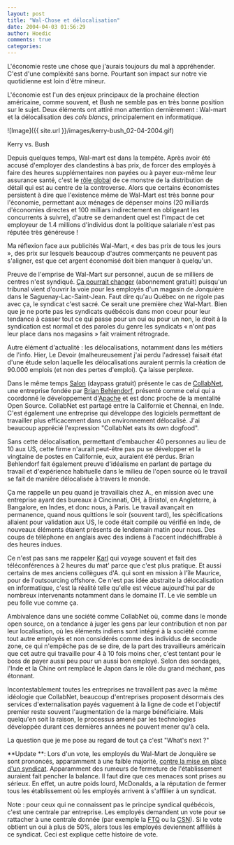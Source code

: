 ```yaml
---
layout: post
title: "Wal-Chose et délocalisation"
date: 2004-04-03 01:56:29
author: Hoedic
comments: true
categories: 
---
```



L'économie reste une chose que j'aurais toujours du mal à appréhender. C'est d'une compléxité sans borne. Pourtant son impact sur notre vie quotidienne est loin d'être mineur.

L'économie est l'un des enjeux principaux de la prochaine élection américaine, comme souvent, et Bush ne semble pas en très bonne position sur le sujet. Deux éléments ont attiré mon attention dernièrement : Wal-mart et la délocalisation des *cols blancs*, principalement en informatique.

![Image]({{ site.url }}/images/kerry-bush_02-04-2004.gif)
<div class="photoattrib">Kerry vs. Bush</div>



Depuis quelques temps, Wal-mart est dans la tempête. Après avoir été accusé d'employer des clandestins à bas prix, de forcer des employés à faire des heures supplémentaires non payées ou à payer eux-même leur assurance santé, c'est le [rôle global](http://www.lemonde.fr/web/article/0,1-0@2-3234,36-359702,0.html) de ce monstre de la distribution de détail qui est au centre de la controverse. Alors que certains économistes persistent à dire que l'existence même de Wal-Mart est très bonne pour l'économie, permettant aux ménages de dépenser moins (20 milliards d'économies directes et 100 milliars indirectement en obligeant les concurrents à suivre), d'autre se demandent quel est l'impact de cet employeur de 1.4 millions d'individus dont la politique salariale n'est pas réputée très généreuse !

Ma réflexion face aux publicités Wal-Mart, « des bas prix de tous les jours », des prix sur lesquels beaucoup d'autres commerçants ne peuvent pas s'aligner, est que cet argent économisé doit bien manquer à quelqu'un.

Preuve de l'emprise de Wal-Mart sur personnel, aucun de se milliers de centres n'est syndiqué. [Ça pourrait changer](http://www.lapresseaffaires.com/partenaires/nouvelles/cyberpresse/index.php?id=8,2004,0,042004,631957.html&ref=cyberpresse) (abonnement gratuit) puisqu'un tribunal vient d'ouvrir la voie pour les employés d'un magasin de Jonquière dans le Saguenay-Lac-Saint-Jean. Faut dire qu'au Québec on ne rigole pas avec ça, le syndicat c'est sacré. Ce serait une première chez Wal-Mart. Bien que je ne porte pas les syndicats québécois dans mon coeur pour leur tendance à casser tout ce qui passe pour un oui ou pour un non, le droit à la syndication est normal et des paroles du genre les syndicats « n'ont pas leur place dans nos magasins » fait vraiment rétrograde.

Autre élément d'actualité : les délocalisations, notamment dans les métiers de l'info. Hier, Le Devoir (malheureusement j'ai perdu l'adresse) faisait état d'une étude selon laquelle les délocalisations auraient permis la création de  90.000 emplois (et non des pertes d'emploi). Ça laisse perplexe.

Dans le même temps [Salon](http://www.salon.com/tech/feature/2004/04/01/collabnet/index.html) (daypass gratuit) présente le cas de [CollabNet](http://www.collab.net/), une entreprise fondée par [Brian Behlendorf](http://www.behlendorf.com/~brian/), présenté comme celui qui a coordonné le développement d'[Apache](http://apache.org/) et est donc proche de la mentalité Open Source. CollabNet est partagé entre la Californie et Chennai, en Inde. C'est également une entreprise qui développe des logiciels permettant de travailler plus efficacement dans un environnement délocalisé. J'ai beaucoup apprécié l'expression "CollabNet eats its own dogfood".

Sans cette délocalisation, permettant d'embaucher 40 personnes au lieu de 10 aux US, cette firme n'aurait peut-être pas pu se développer et la vingtaine de postes en Californie, eux, auraient été perdus. Brian Behlendorf fait également preuve d'idéalisme en parlant de partage du travail et d'expérience habituelle dans le milieu de l'open source où le travail se fait de manière délocalisée à travers le monde.

Ça me rappelle un peu quand je travaillais chez A., en mission avec une entreprise ayant des bureaux à Cincinnati, OH, à Bristol, en Angleterre, à Bangalore, en Indes, et donc nous, à Paris. Le travail avançait en permanence, quand nous quittions le soir (souvent tard), les spécifications allaient pour validation aux US, le code était compilé ou vérifié en Inde, de nouveaux éléments étaient présents de lendemain matin pour nous. Des coups de téléphone en anglais avec des indiens à l'accent indéchiffrable à des heures indues.

Ce n'est pas sans me rappeler [Karl](http://www.la-grange.net/)  qui voyage souvent et fait des téléconférences à 2 heures du mat' parce que c'est plus pratique. Et aussi certains de mes anciens collègues d'A. qui sont en mission à l'île Maurice, pour de l'outsourcing offshore. Ce n'est pas idée abstraite la délocalisation en informatique, c'est la réalité telle qu'elle est vécue aujourd'hui par de nombreux intervenants notamment dans le domaine IT. Le vie semble un peu folle vue comme ça.

Ambivalence dans une société comme CollabNet où, comme dans le monde open source, on a tendance à juger les gens par leur contribution et non par leur localisation, où les éléments indiens sont intégré à la société comme tout autre employés et non considérés comme des individus de seconde zone, ce qui n'empêche pas de se dire, de la part des travailleurs américain que cet autre qui travaille pour 4 à 10 fois moins cher, c'est tentant pour le boss de payer aussi peu pour un aussi bon employé. Selon des sondages, l'Inde et la Chine ont remplacé le Japon dans le rôle du grand méchant, pas étonnant.

Incontestablement toutes les entreprises ne travaillent pas avec la même idéologie que CollabNet, beaucoup d'entreprises proposent désormais des services d'externalisation payés vaguement à la ligne de code et l'objectif premier reste souvent l'augmentation de la marge bénéficiaire. Mais quelqu'en soit la raison, le processus amené par les technologies développée durant ces dernières années ne pouvent mener qu'à cela.

La question que je me pose au regard de tout ça c'est "What's next ?"

**Update **: Lors d'un vote, les employés du Wal-Mart de Jonquière se sont prononcés, apparamment à une faible majorité, [contre la mise en place d'un syndicat](http://www.cyberpresse.ca/actualites/article/1,63,0,042004,632898.shtml). Apparamment des rumeurs de fermeture de l'établissement auraient fait pencher la balance. Il faut dire que ces menaces sont prises au sérieux. En effet, un autre poids lourd, McDonalds, a la réputation de fermer tous les établissement où les employés arrivent à s'affilier à un syndicat.

Note : pour ceux qui ne connaissent pas le principe syndical québécois, c'est une centrale par entreprise. Les employés demandent un vote pour se rattacher à une centrale donnée (par exemple la [FTQ](http://www.ftq.qc.ca/) ou la [CSN](http://www.csn.qc.ca/)). Si le vote obtient un oui à plus de 50%, alors tous les employés deviennent affiliés à ce syndicat. Ceci est explique cette histoire de vote.